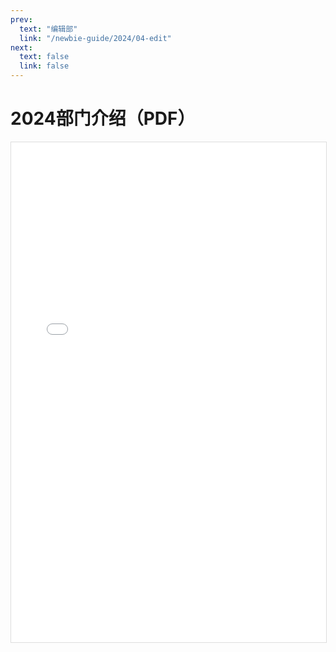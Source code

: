 ```yaml
---
prev:
  text: "编辑部"
  link: "/newbie-guide/2024/04-edit"
next:
  text: false
  link: false
---
```


# 2024部门介绍（PDF）

<iframe 
  src="/pdfjs/web/viewer.html?file=/2024漫协部门介绍.pdf" 
  width="100%" 
  height="800px" 
  style="border: 1px solid #ddd;">
</iframe>